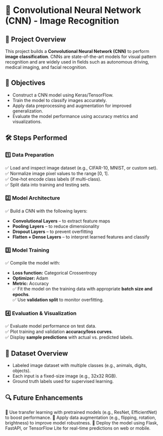 # 🧠 Convolutional Neural Network (CNN) - Image Recognition

## 📌 Project Overview
This project builds a **Convolutional Neural Network (CNN)** to perform **image classification**. CNNs are state-of-the-art models for visual pattern recognition and are widely used in fields such as autonomous driving, medical imaging, and facial recognition.

## 🎯 Objectives
- Construct a CNN model using Keras/TensorFlow.
- Train the model to classify images accurately.
- Apply data preprocessing and augmentation for improved generalization.
- Evaluate the model performance using accuracy metrics and visualizations.

## 🛠️ Steps Performed

### **1️⃣ Data Preparation**
✅ Load and inspect image dataset (e.g., CIFAR-10, MNIST, or custom set).  
✅ Normalize image pixel values to the range [0, 1].  
✅ One-hot encode class labels (if multi-class).  
✅ Split data into training and testing sets.

### **2️⃣ Model Architecture**
✅ Build a CNN with the following layers:
- **Convolutional Layers** – to extract feature maps  
- **Pooling Layers** – to reduce dimensionality  
- **Dropout Layers** – to prevent overfitting  
- **Flatten + Dense Layers** – to interpret learned features and classify

### **3️⃣ Model Training**
✅ Compile the model with:
- **Loss function:** Categorical Crossentropy  
- **Optimizer:** Adam  
- **Metric:** Accuracy  
✅ Fit the model on the training data with appropriate **batch size and epochs**.  
✅ Use **validation split** to monitor overfitting.

### **4️⃣ Evaluation & Visualization**
✅ Evaluate model performance on test data.  
✅ Plot training and validation **accuracy/loss curves**.  
✅ Display **sample predictions** with actual vs. predicted labels.  

## 📂 Dataset Overview
- Labeled image dataset with multiple classes (e.g., animals, digits, objects).
- Each input is a fixed-size image (e.g., 32x32 RGB).
- Ground truth labels used for supervised learning.

## 🔍 Future Enhancements
🚀 Use transfer learning with pretrained models (e.g., ResNet, EfficientNet) to boost performance.
🚀 Apply data augmentation (e.g., flipping, rotation, brightness) to improve model robustness.
🚀 Deploy the model using Flask, FastAPI, or TensorFlow Lite for real-time predictions on web or mobile.
